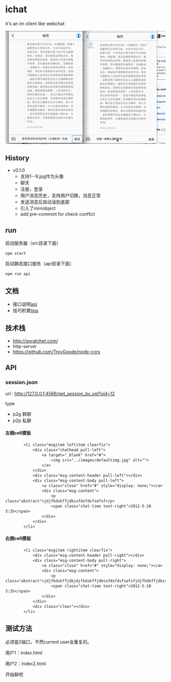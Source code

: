 ichat
=====

it's an im client like webchat

![](chat.gif)

## History

- v0.1.0
	- 支持1--9.jpg作为头像
	- 聊天
	- 注册，登录
	- 用户消息历史，支持用户切换，消息正常
	- 发送消息后自动滚到底部
	- 引入了miniobject
	- add pre-commint for check conflict

## run

启动服务器（src目录下面）

	npm start 
	
启动静态接口服务（api目录下面）

	npm run api
	
## 文档

- 接口说明[api  ](api.md)
- 技巧积累[tips ](tips.md)

## 技术栈

- http://goratchet.com/
- http-server 
- https://github.com/TroyGoode/node-cors

## API

### session.json

url : http://127.0.0.1:4566/get_session_by_uid?uid=12

type

- p2g 群聊
- p2p 私聊

#### 左侧cell模板

 			<li class="msgitem leftitem clearfix">
 				<div class="chathead pull-left">
 					<a target="_blank" href="#">
 						<img src="../images/defaultimg.jpg" alt="">
 					</a>
 				</div>
 				<div class="msg-content-header pull-left"></div>
 				<div class="msg-content-body pull-left">
 					<a class="close" href="#" style="display: none;"></a>
 					<div class="msg-content">
 						<p class="abstract">jdjfkdskffjdkssfdsfdsfsefsf</p>
 						<span class="chat-time text-right">2012-5-28 3:35</span>
 					</div>
 				</div>
 			</li>
			
#### 右侧cell模板			

			<li class="msgitem rightitem clearfix">
 				<div class="msg-content-header pull-right"></div>
 				<div class="msg-content-body pull-right">
 					<a class="close" href="#" style="display: none;"></a>
 					<div class="msg-content">
 						<p class="abstract">jdjfkdskffjdkjdjfkdskffjdkssfdsfdsfsefsfjdjfkdkffjdkssfdsfdsfsefsfjdjfkdskffjdkssfdsfkffjdkssfdsfdsfsefsfjdjfkdskffjdkssfdsfkffjdkssfdsfdsfsefsfjdjfkdskffjdkssfdsfskffjdkssfdsfkffjdkssfdsfdsfsefsfjdjfkdskffjdkssfdsfkffjdkssfdsfdsfsefsfjdjfkdskffjdkssfdsfdsfsefsfssfdsfdsfsefsf</p>
 						<span class="chat-time text-right">2012-5-28 3:35</span>
 					</div>
 				</div>
 				<div class="clear"></div>
 			</li>



## 测试方法

必须是2端口，不然current user会重复的。

用户1：index.html 

用户2：index2.html 


开始聊吧